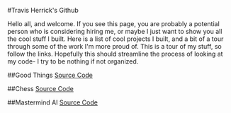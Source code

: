 #Travis Herrick's Github

Hello all, and welcome.  If you see this page, you are probably a potential person who is considering hiring me, or maybe I just want to show you all the cool stuff I built.  Here is a list of cool projects I built, and a bit of a tour through some of the work I'm more proud of.  This is a tour of my stuff, so follow the links.  Hopefully this should streamline the process of looking at my code- I try to be nothing if not organized.


##Good Things
[Source Code](https://github.com/Quasimonomial/Final-Project)

##Chess
[Source Code](https://github.com/Quasimonomial/ruby_chess)

##Mastermind AI
[Source Code](https://github.com/Quasimonomial/App_Academy_Week1/blob/master/w1d3/mastermind.rb)
